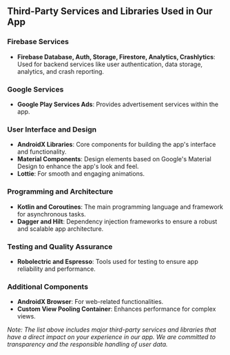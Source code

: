 ## Third-Party Services and Libraries Used in Our App

### Firebase Services
- **Firebase Database, Auth, Storage, Firestore, Analytics, Crashlytics**: Used for backend services like user authentication, data storage, analytics, and crash reporting.

### Google Services
- **Google Play Services Ads**: Provides advertisement services within the app.

### User Interface and Design
- **AndroidX Libraries**: Core components for building the app's interface and functionality.
- **Material Components**: Design elements based on Google's Material Design to enhance the app's look and feel.
- **Lottie**: For smooth and engaging animations.

### Programming and Architecture
- **Kotlin and Coroutines**: The main programming language and framework for asynchronous tasks.
- **Dagger and Hilt**: Dependency injection frameworks to ensure a robust and scalable app architecture.

### Testing and Quality Assurance
- **Robolectric and Espresso**: Tools used for testing to ensure app reliability and performance.

### Additional Components
- **AndroidX Browser**: For web-related functionalities.
- **Custom View Pooling Container**: Enhances performance for complex views.

_Note: The list above includes major third-party services and libraries that have a direct impact on your experience in our app. We are committed to transparency and the responsible handling of user data._
